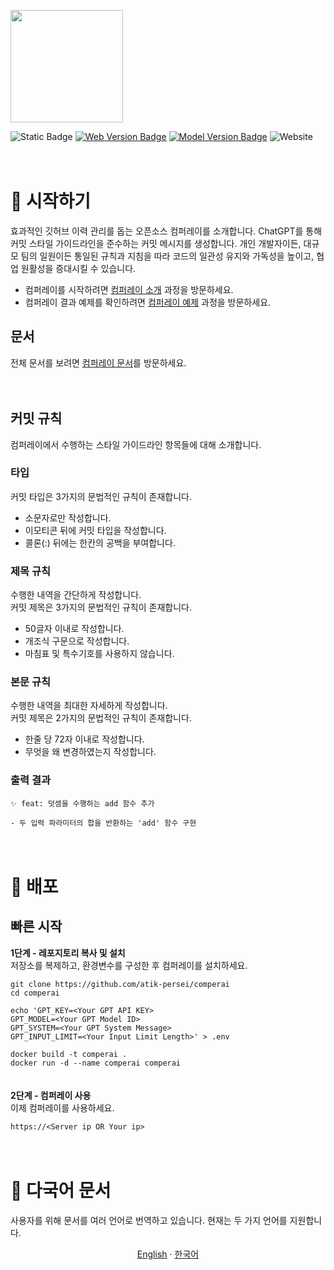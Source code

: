 <p align="left">
  <a href="https://nextjs.org">
    <picture>
      <source media="(prefers-color-scheme: dark)" srcset="https://github.com/atik-persei/comperai/assets/145193070/d6796a9d-e953-43f1-a61e-5444fd8d717e">
      <img src="https://github.com/atik-persei/comperai/assets/145193070/d6796a9d-e953-43f1-a61e-5444fd8d717e" height="180">
    </picture>
  </a>
</p>

![Static Badge](https://img.shields.io/badge/vercel-black)
[![Web Version Badge](https://img.shields.io/badge/web%20version-0.1.0-blue)](http://localhost:3000/docs/getting-started/project-structure#%EB%AA%A8%EB%8D%B8)
[![Model Version Badge](https://img.shields.io/badge/model%20version-1.0.0-blue)](http://localhost:3000/docs/getting-started/project-structure#%EB%AA%A8%EB%8D%B8)
![Website](https://img.shields.io/website?url=https%3A%2F%2Fvercel.com&up_message=Up&down_message=down&link=https%3A%2F%2Fcomperai.org)

ㅤ  

# 📃 시작하기
효과적인 깃허브 이력 관리를 돕는 오픈소스 컴퍼레이를 소개합니다.
ChatGPT를 통해 커밋 스타일 가이드라인을 준수하는 커밋 메시지를 생성합니다.
개인 개발자이든, 대규모 팀의 일원이든 통일된 규칙과 지침을 따라 코드의 일관성 유지와 가독성을 높이고, 협업 원활성을 증대시킬 수 있습니다.
- 컴퍼레이를 시작하려면 [컴퍼레이 소개](https://comperai.org/docs) 과정을 방문하세요.
- 컴퍼레이 결과 예제를 확인하려면  [컴퍼레이 예제](https://comperai.org/docs/getting-started/introduction#%EC%82%AC%EC%9A%A9-%EB%B0%A9%EB%B2%95) 과정을 방문하세요.
ㅤ  

## 문서
전체 문서를 보려면 [컴퍼레이 문서](https://comperai.org/docs)를 방문하세요.

ㅤ  

## 커밋 규칙
컴퍼레이에서 수행하는 스타일 가이드라인 항목들에 대해 소개합니다.

### 타입
커밋 타입은 3가지의 문법적인 규칙이 존재합니다.
- 소문자로만 작성합니다.
- 이모티콘 뒤에 커밋 타입을 작성합니다.
- 콜론(:) 뒤에는 한칸의 공백을 부여합니다.

### 제목 규칙
수행한 내역을 간단하게 작성합니다.  
커밋 제목은 3가지의 문법적인 규칙이 존재합니다.  
- 50글자 이내로 작성합니다.
- 개조식 구문으로 작성합니다.
- 마침표 및 특수기호를 사용하지 않습니다.

### 본문 규칙
수행한 내역을 최대한 자세하게 작성합니다.  
커밋 제목은 2가지의 문법적인 규칙이 존재합니다.  
- 한줄 당 72자 이내로 작성합니다.
- 무엇을 왜 변경하였는지 작성합니다.


### 출력 결과
```
✨ feat: 덧셈을 수행하는 add 함수 추가

- 두 입력 파라미터의 합을 반환하는 'add' 함수 구현
```

ㅤ  

# 📃 배포
## 빠른 시작
**1단계 - 레포지토리 복사 및 설치**  
저장소를 복제하고, 환경변수를 구성한 후 컴퍼레이를 설치하세요.
```
git clone https://github.com/atik-persei/comperai
cd comperai

echo 'GPT_KEY=<Your GPT API KEY>
GPT_MODEL=<Your GPT Model ID>
GPT_SYSTEM=<Your GPT System Message>
GPT_INPUT_LIMIT=<Your Input Limit Length>' > .env

docker build -t comperai .
docker run -d --name comperai comperai
```
ㅤ  
**2단계 - 컴퍼레이 사용**  
이제 컴퍼레이를 사용하세요.
```
https://<Server ip OR Your ip>
```

ㅤ  

# 📃 다국어 문서
사용자를 위해 문서를 여러 언어로 번역하고 있습니다. 현재는 두 가지 언어를 지원합니다.

<p align="center">
    <a href="https://github.com/atik-persei/comperai">English</a>
    · 
    <a href="/app/docs/README_kr.md">한국어</a>
</p>